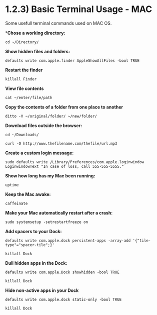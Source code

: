 # 1.2.3) Basic Terminal Usage - MAC

Some usefull terminal commands used on MAC OS.

***Chose a working directory:**
```
cd ~/Directory/
```

**Show hidden files and folders:**
```
defaults write com.apple.finder AppleShowAllFiles -bool TRUE
```

**Restart the finder**
```
killall Finder
```

**View file contents**
```
cat ~/enter/file/path
```

**Copy the contents of a folder from one place to another**
```
ditto -V ~/original/folder/ ~/new/folder/
```

**Download files outside the browser:**
```
cd ~/Downloads/

curl -O http://www.thefilename.com/thefile/url.mp3
```

**Create a custom login message:**
```
sudo defaults write /Library/Preferences/com.apple.loginwindow LoginwindowText "In case of loss, call 555-555-5555."
```

**Show how long has my Mac been running:**
```
uptime
```

**Keep the Mac awake:**
```
caffeinate
```

**Make your Mac automatically restart after a crash:**
```
sudo systemsetup -setrestartfreeze on
```

**Add spacers to your Dock:**
```
defaults write com.apple.dock persistent-apps -array-add '{"tile-type"="spacer-tile";}'

killall Dock
```

**Dull hidden apps in the Dock:**
```
defaults write com.apple.Dock showhidden -bool TRUE

killall Dock
```

**Hide non-active apps in your Dock**
```
defaults write com.apple.dock static-only -bool TRUE

killall Dock
```